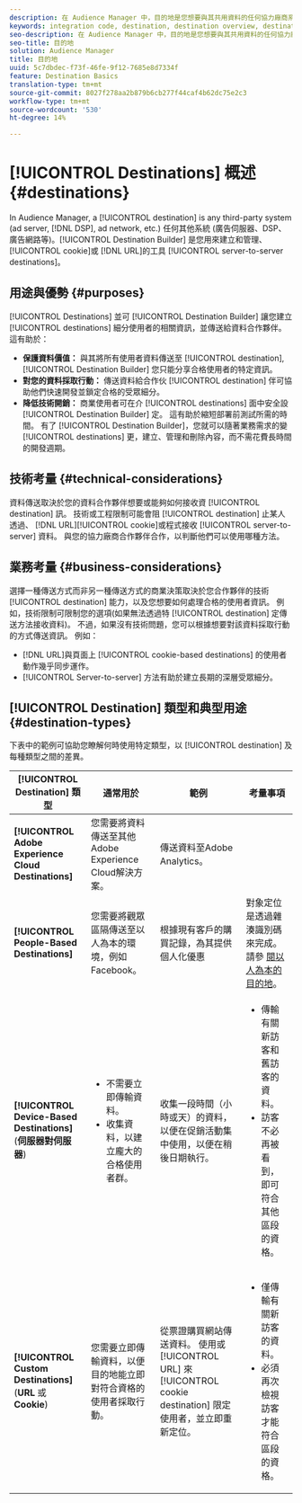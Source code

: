 ```yaml
---
description: 在 Audience Manager 中，目的地是您想要與其共用資料的任何協力廠商系統 (廣告伺服器、DSP 和廣告網路等)任何其他系統 (廣告伺服器、DSP、廣告網路等)。使用 Destination Builder 工具來建立和管理 Cookie、URL 或伺服器對伺服器目的地。
keywords: integration code, destination, destination overview, destination, destination, destination, destination, destination, destination, destination, destination, destination, destination, destination
seo-description: 在 Audience Manager 中，目的地是您想要與其共用資料的任何協力廠商系統 (廣告伺服器、DSP 和廣告網路等)任何其他系統 (廣告伺服器、DSP、廣告網路等)。「目標產生器」是您用來建立和管理Cookie、URL或伺服器對伺服器目標的工具。
seo-title: 目的地
solution: Audience Manager
title: 目的地
uuid: 5c7dbdec-f73f-46fe-9f12-7685e8d7334f
feature: Destination Basics
translation-type: tm+mt
source-git-commit: 8027f278aa2b879b6cb277f44caf4b62dc75e2c3
workflow-type: tm+mt
source-wordcount: '530'
ht-degree: 14%

---
```



# [!UICONTROL Destinations] 概述 {#destinations}

In Audience Manager, a [!UICONTROL destination] is any third-party system (ad server, [!DNL DSP], ad network, etc.) 任何其他系統 (廣告伺服器、DSP、廣告網路等)。[!UICONTROL Destination Builder] 是您用來建立和管理、 [!UICONTROL cookie]或 [!DNL URL]的工具 [!UICONTROL server-to-server destinations]。

## 用途與優勢 {#purposes}

<!-- c_destinations.xml -->

[!UICONTROL Destinations] 並可 [!UICONTROL Destination Builder] 讓您建立 [!UICONTROL destinations] 細分使用者的相關資訊，並傳送給資料合作夥伴。 這有助於：

* **保護資料價值：** 與其將所有使用者資料傳送至 [!UICONTROL destination], [!UICONTROL Destination Builder] 您只能分享合格使用者的特定資訊。
* **對您的資料採取行動：** 傳送資料給合作伙 [!UICONTROL destination] 伴可協助他們快速開發並鎖定合格的受眾細分。
* **降低技術開銷：** 商業使用者可在介 [!UICONTROL destinations] 面中安全設 [!UICONTROL Destination Builder] 定。 這有助於縮短部署前測試所需的時間。 有了 [!UICONTROL Destination Builder]，您就可以隨著業務需求的變 [!UICONTROL destinations] 更，建立、管理和刪除內容，而不需花費長時間的開發週期。

## 技術考量 {#technical-considerations}

<!-- destination-delivery-methods.xml -->

資料傳送取決於您的資料合作夥伴想要或能夠如何接收資 [!UICONTROL destination] 訊。 技術或工程限制可能會阻 [!UICONTROL destination] 止某人透過、 [!DNL URL][!UICONTROL cookie]或程式接收 [!UICONTROL server-to-server] 資料。 與您的協力廠商合作夥伴合作，以判斷他們可以使用哪種方法。

## 業務考量 {#business-considerations}

選擇一種傳送方式而非另一種傳送方式的商業決策取決於您合作夥伴的技術 [!UICONTROL destination] 能力，以及您想要如何處理合格的使用者資訊。 例如，技術限制可限制您的選項(如果無法透過特 [!UICONTROL destination] 定傳送方法接收資料)。 不過，如果沒有技術問題，您可以根據想要對該資料採取行動的方式傳送資訊。 例如：

* [!DNL URL]與頁面上 [!UICONTROL cookie-based destinations] 的使用者動作幾乎同步運作。
* [!UICONTROL Server-to-server] 方法有助於建立長期的深層受眾細分。

## [!UICONTROL Destination] 類型和典型用途 {#destination-types}

下表中的範例可協助您瞭解何時使用特定類型，以 [!UICONTROL destination] 及每種類型之間的差異。

| [!UICONTROL Destination] 類型 | 通常用於 | 範例 | 考量事項 |
|--- |--- |--- |--- |
| **[!UICONTROL Adobe Experience Cloud Destinations]** | 您需要將資料傳送至其他Adobe Experience Cloud解決方案。 | 傳送資料至Adobe Analytics。 |  |
| **[!UICONTROL People-Based Destinations]** | 您需要將觀眾區隔傳送至以人為本的環境，例如Facebook。 | 根據現有客戶的購買記錄，為其提供個人化優惠 | 對象定位是透過雜湊識別碼來完成。 請參 [閱以人為本的目的地](people-based-destinations-overview.md)。 |
| **[!UICONTROL Device-Based Destinations]** (**伺服器對伺服器**) | <ul><li>不需要立即傳輸資料。</li><li>收集資料，以建立龐大的合格使用者群。</li></ul> | 收集一段時間（小時或天）的資料，以便在促銷活動集中使用，以便在稍後日期執行。 | <ul><li>傳輸有關新訪客和舊訪客的資料。 </li><li>訪客不必再被看到，即可符合其他區段的資格。</li></ul> |
| **[!UICONTROL Custom Destinations]** (**URL** 或 **Cookie**) | 您需要立即傳輸資料，以便目的地能立即對符合資格的使用者採取行動。 | 從票證購買網站傳送資料。 使用或 [!UICONTROL URL] 來 [!UICONTROL cookie destination] 限定使用者，並立即重新定位。 | <ul><li>僅傳輸有關新訪客的資料。 </li><li>必須再次檢視訪客才能符合區段的資格。</li></ul> |
